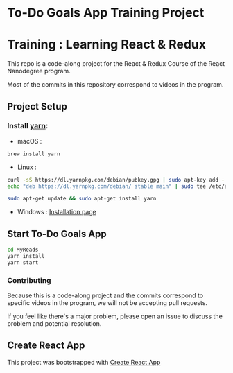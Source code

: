 # To-Do Goals App Training Project
# Training : Learning React & Redux
This repo is a code-along project for the React & Redux Course of the React Nanodegree program.

Most of the commits in this repository correspond to videos in the program.

## Project Setup

### Install [yarn](https://yarnpkg.com):  
* macOS : 

```bash 
brew install yarn
```
* Linux : 
```bash
curl -sS https://dl.yarnpkg.com/debian/pubkey.gpg | sudo apt-key add -
echo "deb https://dl.yarnpkg.com/debian/ stable main" | sudo tee /etc/apt/sources.list.d/yarn.list

sudo apt-get update && sudo apt-get install yarn
```
* Windows : 
[Installation page](https://yarnpkg.com/lang/en/docs/install/#windows-stable)

## Start To-Do Goals App
```bash
cd MyReads
yarn install
yarn start
```

### Contributing
Because this is a code-along project and the commits correspond to specific videos in the program, we will not be accepting pull requests.

If you feel like there's a major problem, please open an issue to discuss the problem and potential resolution.

## Create React App

This project was bootstrapped with [Create React App](https://github.com/facebookincubator/create-react-app)